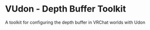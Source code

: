 # VUdon - Depth Buffer Toolkit
A toolkit for configuring the depth buffer in VRChat worlds with Udon
